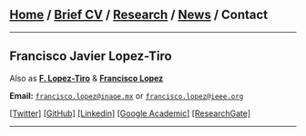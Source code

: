 ## [Home](/index) / [Brief CV](/brief_cv) / [Research](/research) / [News](/news) / Contact
___

## Francisco Javier Lopez-Tiro 
Also as [**F. Lopez-Tiro**](https://scholar.google.es/citations?user=IlG06bYAAAAJ&hl=es) & [**Francisco Lopez**](https://scholar.google.es/citations?user=IlG06bYAAAAJ&hl=es)

**Email:** [`francisco.lopez@inaoe.mx`](mailto:francisco.lopez@inaoe.com?subject=%20Hello,%20Francisco) or [`francisco.lopez@ieee.org`](mailto:francisco.lopez@ieee.org?subject=%20Hello,%20Francisco)


[[Twitter]](https://twitter.com/Friscolt)
[[GitHub]](https://github.com/friscolt)
[[Linkedin]](https://www.linkedin.com/in/friscolt)
[[Google Academic]](https://scholar.google.es/citations?user=IlG06bYAAAAJ&hl=es)
[[ResearchGate]](https://www.researchgate.net/profile/Francisco-Lopez-Tiro)

---
